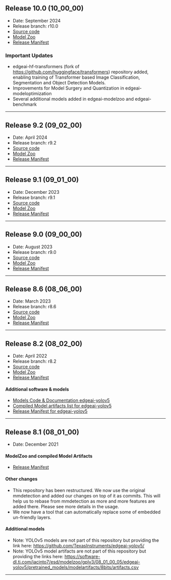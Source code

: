 
## Release 10.0 (10_00_00)
- Date: September 2024
- Release branch: r10.0
- [Source code](https://github.com/TexasInstruments/edgeai-tensorlab/tree/r10.0)
- [Model Zoo](https://github.com/TexasInstruments/edgeai-tensorlab/tree/r10.0/edgeai-modelzoo)
- [Release Manifest](https://software-dl.ti.com/jacinto7/esd/modelzoo/10_00_00/)

### Important Updates
- edgeai-hf-transformers (fork of https://github.com/huggingface/transformers) repository added, enabling training of Transformer based Image Classification, Segmentation and Object Detection Models. 
- Improvements for Model Surgery and Quantization in edgeai-modeloptimization
- Several additional models added in edgeai-modelzoo and edgeai-benchmark

<hr>

## Release 9.2 (09_02_00)
- Date: April 2024
- Release branch: r9.2
- [Source code](https://github.com/TexasInstruments/edgeai-tensorlab/tree/r9.2)
- [Model Zoo](https://github.com/TexasInstruments/edgeai-tensorlab/tree/r9.2/edgeai-modelzoo)
- [Release Manifest](https://software-dl.ti.com/jacinto7/esd/modelzoo/09_02_00/)

<hr>

## Release 9.1 (09_01_00)
- Date: December 2023
- Release branch: r9.1
- [Source code](https://github.com/TexasInstruments/edgeai-tensorlab/tree/r9.1)
- [Model Zoo](https://github.com/TexasInstruments/edgeai-tensorlab/tree/r9.1/edgeai-modelzoo)
- [Release Manifest](https://software-dl.ti.com/jacinto7/esd/modelzoo/09_01_00/)

<hr>

## Release 9.0 (09_00_00)
- Date: August 2023
- Release branch: r9.0
- [Source code](https://github.com/TexasInstruments/edgeai-tensorlab/tree/r9.1)
- [Model Zoo](https://github.com/TexasInstruments/edgeai-tensorlab/tree/r9.1/edgeai-modelzoo)
- [Release Manifest](https://software-dl.ti.com/jacinto7/esd/modelzoo/09_01_00/)

<hr>

## Release 8.6 (08_06_00)
- Date: March 2023
- Release branch: r8.6
- [Source code](https://github.com/TexasInstruments/edgeai-tensorlab/tree/r8.6)
- [Model Zoo](https://github.com/TexasInstruments/edgeai-tensorlab/tree/r8.6/edgeai-modelzoo)
- [Release Manifest](https://software-dl.ti.com/jacinto7/esd/modelzoo/08_06_00/)

<hr>

## Release 8.2 (08_02_00)
- Date: April 2022
- Release branch: r8.2
- [Source code](https://github.com/TexasInstruments/edgeai-tensorlab/tree/r8.2)
- [Model Zoo](https://github.com/TexasInstruments/edgeai-tensorlab/tree/r8.2/edgeai-modelzoo)
- [Release Manifest](https://software-dl.ti.com/jacinto7/esd/modelzoo/08_02_00/)
#### Additional software & models
- [Models Code & Documentation edgeai-yolov5](https://github.com/TexasInstruments/edgeai-yolov5/tree/r8.2)
- [Compiled Model artifacts list for edgeai-yolov5](https://software-dl.ti.com/jacinto7/esd/modelzoo/gplv3/08_02_00_11/edgeai-yolov5/pretrained_models/modelartifacts/8bits/artifacts.csv)
- [Release Manifest for edgeai-yolov5](https://software-dl.ti.com/jacinto7/esd/modelzoo/gplv3/08_02_00_11/manifest.html)

<hr>

## Release 8.1 (08_01_00)
- Date: December 2021
#### ModelZoo and compiled Model Artifacts
- [Release Manifest](https://software-dl.ti.com/jacinto7/esd/modelzoo/08_01_00/)
#### Other changes
- This repository has been restructured. We now use the original mmdetection and added our changes on top of it as commits. This will help us to rebase from mmdetection as more and more features are added there. Please see more details in the usage.
- We now have a tool that can automatically replace some of embedded un-friendly layers.
#### Additional models
- Note: YOLOv5 models are not part of this repository but providing the link here: https://github.com/TexasInstruments/edgeai-yolov5/
- Note: YOLOv5 model artifacts are not part of this repository but providing the links here:  https://software-dl.ti.com/jacinto7/esd/modelzoo/gplv3/08_01_00_05/edgeai-yolov5/pretrained_models/modelartifacts/8bits/artifacts.csv

<hr>
